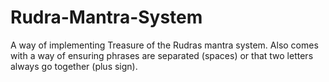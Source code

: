 # Rudra-Mantra-System
A way of implementing Treasure of the Rudras mantra system. Also comes with a way of ensuring phrases are separated (spaces) or that two letters always go together (plus sign).
